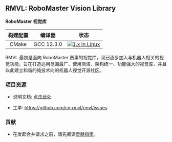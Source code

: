 ## RMVL: RoboMaster Vision Library

**RoboMaster 视觉库**

| 构建配置 |   编译器   |                             状态                             |
| :------: | :--------: | :----------------------------------------------------------: |
|  CMake   | GCC 12.3.0 | [![1.x in Linux](https://github.com/cv-rmvl/rmvl/actions/workflows/linux-1.x.yml/badge.svg)](https://github.com/cv-rmvl/rmvl/actions/workflows/linux-1.x.yml) |

RMVL 最初是面向 RoboMaster 赛事的视觉库，现已逐步加入与机器人相关的视觉功能，旨在打造适用范围最广、使用简洁、架构统一、功能强大的视觉库，并且以此建立和谐的纯技术向的机器人视觉开源社区。

### 项目资源

* 说明文档: [点击此处](https://vision.scutbot.cn/rmvl)

* 工单: <https://github.com/cv-rmvl/rmvl/issues>

### 贡献

* 在发起合并请求之前，请先阅读[贡献指南](https://github.com/cv-rmvl/rmvl/wiki/How_to_contribute)。
